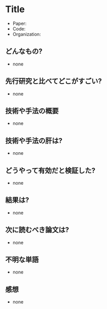 # Title
- Paper: 
- Code: 
- Organization: 

## どんなもの?
- none

## 先行研究と比べてどこがすごい?
- none


## 技術や手法の概要
- none

## 技術や手法の肝は?
- none

## どうやって有効だと検証した?
- none

## 結果は?
- none

## 次に読むべき論文は?
- none

## 不明な単語
- none

## 感想
- none
